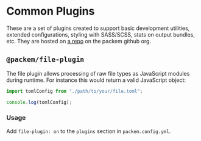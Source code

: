 # Common Plugins

These are a set of plugins created to support basic development utilities, extended configurations, styling with SASS/SCSS, stats on output bundles, etc. They are hosted on [a repo](https://github.com/packem/packem-plugins) on the packem github org.

## `@packem/file-plugin`

The file plugin allows processing of raw file types as JavaScript modules during runtime. For instance this would return a valid JavaScript object:

```javascript
import tomlConfig from "./path/to/your/file.toml";

console.log(tomlConfig);
```

### Usage

Add `file-plugin: on` to the `plugins` section in `packem.config.yml`.
